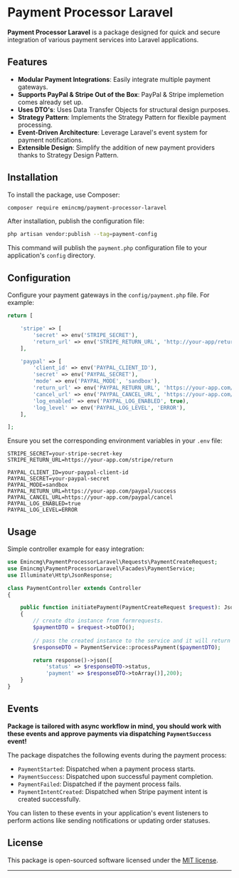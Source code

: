 # Payment Processor Laravel

**Payment Processor Laravel** is a package designed for quick and secure integration of various payment services into Laravel applications.

## Features

- **Modular Payment Integrations**: Easily integrate multiple payment gateways.
- **Supports PayPal & Stripe Out of the Box**: PayPal & Stripe implemetion comes already set up.
- **Uses DTO's**: Uses Data Transfer Objects for structural design purposes.
- **Strategy Pattern**: Implements the Strategy Pattern for flexible payment processing.
- **Event-Driven Architecture**: Leverage Laravel's event system for payment notifications.
- **Extensible Design**: Simplify the addition of new payment providers thanks to Strategy Design Pattern.

## Installation

To install the package, use Composer:

```bash
composer require emincmg/payment-processor-laravel
```

After installation, publish the configuration file:

```bash
php artisan vendor:publish --tag=payment-config
```

This command will publish the `payment.php` configuration file to your application's `config` directory.

## Configuration

Configure your payment gateways in the `config/payment.php` file. For example:

```php
return [

    'stripe' => [
        'secret' => env('STRIPE_SECRET'),
        'return_url' => env('STRIPE_RETURN_URL', 'http://your-app/return-url'),
    ],

    'paypal' => [
        'client_id' => env('PAYPAL_CLIENT_ID'),
        'secret' => env('PAYPAL_SECRET'),
        'mode' => env('PAYPAL_MODE', 'sandbox'),
        'return_url' => env('PAYPAL_RETURN_URL', 'https://your-app.com/payment/success'),
        'cancel_url' => env('PAYPAL_CANCEL_URL', 'https://your-app.com/payment/cancel'),
        'log_enabled' => env('PAYPAL_LOG_ENABLED', true),
        'log_level' => env('PAYPAL_LOG_LEVEL', 'ERROR'),
    ],

];
```

Ensure you set the corresponding environment variables in your `.env` file:

```env
STRIPE_SECRET=your-stripe-secret-key
STRIPE_RETURN_URL=https://your-app.com/stripe/return

PAYPAL_CLIENT_ID=your-paypal-client-id
PAYPAL_SECRET=your-paypal-secret
PAYPAL_MODE=sandbox
PAYPAL_RETURN_URL=https://your-app.com/paypal/success
PAYPAL_CANCEL_URL=https://your-app.com/paypal/cancel
PAYPAL_LOG_ENABLED=true
PAYPAL_LOG_LEVEL=ERROR
```

## Usage

Simple controller example for easy integration:

```php
use Emincmg\PaymentProcessorLaravel\Requests\PaymentCreateRequest;
use Emincmg\PaymentProcessorLaravel\Facades\PaymentService;
use Illuminate\Http\JsonResponse;

class PaymentController extends Controller
{

    public function initiatePayment(PaymentCreateRequest $request): JsonResponse
    {
        // create dto instance from formrequests.
        $paymentDTO = $request->toDTO();
        
        // pass the created instance to the service and it will return the response dto
        $responseDTO = PaymentService::processPayment($paymentDTO);

        return response()->json([
            'status' => $responseDTO->status,
            'payment' => $responseDTO->toArray()],200);
    }
}

```

## Events

**Package is tailored with async workflow in mind, you should work with these events and approve payments via dispatching `PaymentSuccess` event!**


The package dispatches the following events during the payment process:

- `PaymentStarted`: Dispatched when a payment process starts.
- `PaymentSuccess`: Dispatched upon successful payment completion.
- `PaymentFailed`: Dispatched if the payment process fails.
- `PaymentIntentCreated`: Dispatched when Stripe payment intent is created successfully.

You can listen to these events in your application's event listeners to perform actions like sending notifications or updating order statuses.
## License

This package is open-sourced software licensed under the [MIT license](LICENSE).

---


